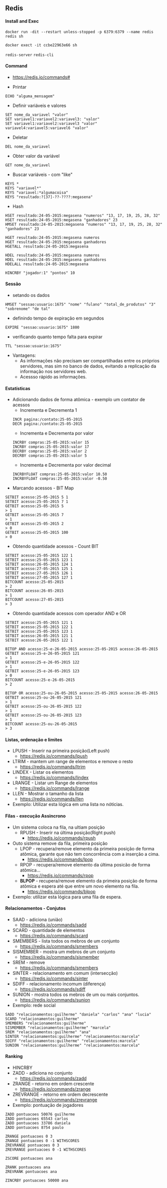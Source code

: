 ## Redis

#### Install and Exec
```
docker run -dit --restart unless-stopped -p 6379:6379 --name redis redis sh
```
```
docker exect -it ccbe22963e66 sh
```
````redis-server````
```redis-cli```

#### Command
* https://redis.io/commands#

* Printar
```
ECHO "alguma_mensagem"
```
* Definir variáveis e valores
```
SET nome_da_variavel "valor"
SET variavel1:variavel2:variavel3: "valor"
SET variavel1:variavel2:variavel3 "valor" variavel4:variavel5:variavel6 "valor"
```
* Deletar
```
DEL nome_da_variavel
```
* Obter valor da variável
```
GET nome_da_variavel
```
* Buscar variáveis - com "like"
```
KEYS *
KEYS "variavel*"
KEYS "variavel:*algumacoisa"
KEYS "resultado:?[37]-??-????:megasena"
```
* Hash
```
HSET resultado:24-05-2015:megasena "numeros" "13, 17, 19, 25, 28, 32"
HSET resultado:24-05-2015:megasena "ganhadores" 23
HMSET resultado:24-05-2015:megasena "numeros" "13, 17, 19, 25, 28, 32" "ganhadores" 23

HGET resultado:24-05-2015:megasena numeros
HGET resultado:24-05-2015:megasena ganhadores
HGETALL resultado:24-05-2015:megasena

HDEL resultado:24-05-2015:megasena numeros
HDEL resultado:24-05-2015:megasena ganhadores
HDELALL resultado:24-05-2015:megasena

HINCRBY "jogador:1" "pontos" 10
```

#### Sessão
* setando os dados
```
HMSET "sessao:usuario:1675" "nome" "fulano" "total_de_produtos" "3" "sobrenome" "de tal"
```
* definindo tempo de expiração em segundos
```
EXPIRE "sessao:usuario:1675" 1800
```
* verificando quanto tempo falta para expirar
```
TTL "sessao:usuario:1675"
```
* Vantagens:
  * As informações não precisam ser compartilhadas entre os próprios servidores, mas sim no banco de dados, evitando a replicação da informação nos servidores web.
  * Acessso rápido as informações.
  
#### Estatísticas
* Adicionando dados de forma atômica - exemplo um contator de acessos
    * Incrementa e Decrementa 1
    ```
    INCR pagina:/contato:25-05-2015
    DECR pagina:/contato:25-05-2015
    ```
    * Incrementa e Decrementa por valor
    ```
    INCRBY compras:25-05-2015:valor 15
    INCRBY compras:25-05-2015:valor 17
    DECRBY compras:25-05-2015:valor 2
    DECRBY compras:25-05-2015:valor 5
    ```
    * Incrementa e Decrementa por valor decimal
    ```
    INCRBYFLOAT compras:25-05-2015:valor 10.50
    INCRBYFLOAT compras:25-05-2015:valor -0.50
    ```
* Marcando acessos - BIT Map
```
SETBIT acesso:25-05-2015 5 1
SETBIT acesso:25-05-2015 7 1
GETBIT acesso:25-05-2015 5
> 1
GETBIT acesso:25-05-2015 7
> 1
GETBIT acesso:25-05-2015 2
> 0
GETBIT acesso:25-05-2015 100
> 0
```
* Obtendo quantidade acessos - Count BIT
```
SETBIT acesso:25-05-2015 122 1
SETBIT acesso:25-05-2015 123 1
SETBIT acesso:26-05-2015 124 1
SETBIT acesso:27-05-2015 125 1
SETBIT acesso:27-05-2015 126 1
SETBIT acesso:27-05-2015 127 1
BITCOUNT acesso:25-05-2015
> 2
BITCOUNT acesso:26-05-2015
> 1
BITCOUNT acesso:27-05-2015
> 3
```
* Obtendo quantidade acessos com operador AND e OR
```
SETBIT acesso:25-05-2015 121 1
SETBIT acesso:25-05-2015 122 1
SETBIT acesso:25-05-2015 123 1
SETBIT acesso:26-05-2015 121 1
SETBIT acesso:26-05-2015 122 1

BITOP AND acesso:25-e-26-05-2015 acesso:25-05-2015 acesso:26-05-2015
GETBIT acesso:25-e-26-05-2015 121
> 1
GETBIT acesso:25-e-26-05-2015 122
> 1
GETBIT acesso:25-e-26-05-2015 123
> 0
BITCOUNT acesso:25-e-26-05-2015
> 2

BITOP OR acesso:25-ou-26-05-2015 acesso:25-05-2015 acesso:26-05-2015
GETBIT acesso:25-ou-26-05-2015 121
> 1
GETBIT acesso:25-ou-26-05-2015 122
> 1
GETBIT acesso:25-ou-26-05-2015 123
> 1
BITCOUNT acesso:25-ou-26-05-2015
> 3
```

#### Listas, ordenação e limites
* LPUSH - Inserir na primeira posição(Left push)
  * https://redis.io/commands/lpush
* LTRIM - mantem um range de elementos e remove o resto
  * https://redis.io/commands/ltrim
* LINDEX - Listar os elementos
  * https://redis.io/commands/lindex
* LRANGE - Listar um Range de elementos
  * https://redis.io/commands/lrange
* LLEN - Mostrar o tamanho da lista
  * https://redis.io/commands/llen
* Exemplo: Utilizar esta lógica em uma lista no nóticias.

#### Filas - execução Assincrono
* Um sistema coloca na fila, na ultiam posição
  * RPUSH - Inserir na última posição(Right push)
    * https://redis.io/commands/rpush
* Outo sistema remove da fila, primeira posição
  * LPOP - recupera/remove elemento da primeira posição de forma atômica, garante que não tem concorrência com a inserção a cima.
    * https://redis.io/commands/lpop
  * RPOP - recupera/remove elemento da última posicão de forma atômica...
    * https://redis.io/commands/rpop
  * **BLPOP** - recupera/remove elemento da primeira posição de forma atômica e espera até que entre um novo elemento na fila.
      * https://redis.io/commands/blpop
* Exemplo: utilizar esta lógica para uma fila de espera.

#### Relacionamentos - Conjutos
* SAAD - adiciona (união)
  * https://redis.io/commands/sadd
* SCARD - quantidade de elementos
  * https://redis.io/commands/scard
* SMEMBERS - lista todos os mebros de um conjunto
  * https://redis.io/commands/smembers
* SISMEMBER - mostra um mebros de um conjunto
  * https://redis.io/commands/sismember
* SREM - remove
  * https://redis.io/commands/smembers
* SINTER - relacionamento em comum (intersecção)
  * https://redis.io/commands/sinter
* SDIFF - relacionamento incomum (diferença)
  * https://redis.io/commands/sdiff
* SUNION - mostra todos os mebros de um ou mais conjuntos.
  * https://redis.io/commands/sunion
* Exemplo: rede social
```
SADD "relacionamentos:guilherme" "daniela" "carlos" "ana" "lucia"
SCARD "relacionamentos:guilherme"
SMEMBERS "relacionamentos:guilherme"
SISMEMBER "relacionamentos:guilherme" "marcela"
SREM "relacionamentos:guilherme" "ana"
SINTER "relacionamentos:guilherme" "relacionamentos:marcela"
SDIFF "relacionamentos:guilherme" "relacionamentos:marcela"
SUNION "relacionamentos:guilherme" "relacionamentos:marcela"
```

#### Ranking
* HINCRBY
* ZADD - adiciona no conjunto
  * https://redis.io/commands/zadd
* ZRANGE - retorno em ordem crescente
  * https://redis.io/commands/zrange
* ZREVRANGE - retorno em ordem decrescente
  * https://redis.io/commands/zrevrange
* Exemplo: pontuação de jogadores
```
ZADD pontuacoes 50076 guilherme
ZADD pontuacoes 65543 carlos
ZADD pontuacoes 33786 daniela
ZADD pontuacoes 8754 paulo

ZRANGE pontuacoes 0 3
ZRANGE pontuacoes 0 -1 WITHSCORES
ZREVRANGE pontuacoes 0 3
ZREVRANGE pontuacoes 0 -1 WITHSCORES

ZSCORE pontuacoes ana

ZRANK pontuacoes ana
ZREVRANK pontuacoes ana

ZINCRBY pontuacoes 50000 ana 
```